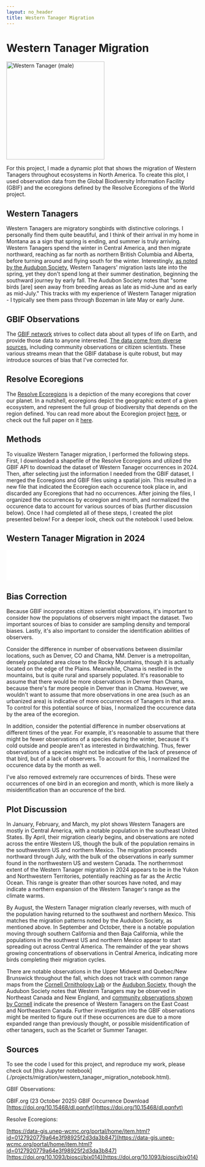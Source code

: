 ```yaml
---
layout: no_header
title: Western Tanager Migration
---
```


# Western Tanager Migration

<a title="http://www.naturespicsonline.com/, CC BY-SA 3.0 &lt;https://creativecommons.org/licenses/by-sa/3.0&gt;, via Wikimedia Commons" href="https://commons.wikimedia.org/wiki/File:Western_Tanager_(male).jpg"><img width="256" alt="Western Tanager (male)" src="https://upload.wikimedia.org/wikipedia/commons/thumb/7/7b/Western_Tanager_%28male%29.jpg/256px-Western_Tanager_%28male%29.jpg?20060722052324"></a>


For this project, I made a dynamic plot that shows the migration of Western Tanagers throughout ecosystems in North America. To create this plot, I used observation data from the Global Biodiversity Information Facility (GBIF) and the ecoregions defined by the Resolve Ecoregions of the World project. 

## Western Tanagers

Western Tanagers are migratory songbirds with distinctive colorings. I personally find them quite beautiful, and I think of their arrival in my home in Montana as a sign that spring is ending, and summer is truly arriving. Western Tanagers spend the winter in Central America, and then migrate northward, reaching as far north as northern British Columbia and Alberta, before turning around and flying south for the winter. Interestingly, [as noted by the Audubon Society](https://www.audubon.org/field-guide/bird/western-tanager), Western Tanagers' migration lasts late into the spring, yet they don't spend long at their summer destination, beginning the southward journey by early fall. The Audubon Society notes that "some birds [are] seen away from breeding areas as late as mid-June and as early as mid-July." This tracks with my experience of Western Tanager migration - I typically see them pass through Bozeman in late May or early June.

## GBIF Observations 

The [GBIF network](https://www.gbif.org/) strives to collect data about all types of life on Earth, and provide those data to anyone interested. [The data come from diverse sources](https://www.gbif.org/what-is-gbif), including community observations or citizen scientists. These various streams mean that the GBIF database is quite robust, but may introduce sources of bias that I've corrected for. 

## Resolve Ecoregions

The [Resolve Ecoregions](https://www.resolve.ngo/projects/ecoregions-world) is a depiction of the many ecoregions that cover our planet. In a nutshell, ecoregions depict the geographic extent of a given ecosystem, and represent the full group of biodiversity that depends on the region defined. You can read more about the Ecoregion project [here](https://data-gis.unep-wcmc.org/portal/home/item.html?id=0127920779a64e3f98925f2d3da3b847), or check out the full paper on it [here](https://doi.org/10.1093/biosci/bix014).

## Methods

To visualize Western Tanager migration, I performed the following steps. First, I downloaded a shapefile of the Resolve Ecoregions and utilized the GBIF API to download the dataset of Western Tanager occurrences in 2024. Then, after selecting just the information I needed from the GBIF dataset, I merged the Ecoregions and GBIF files using a spatial join. This resulted in a new file that indicated the Ecoregion each occurence took place in, and discarded any Ecoregions that had no occurrences. After joining the files, I organized the occurrences by ecoregion and month, and normalized the occurence data to account for various sources of bias (further discussion below). Once I had completed all of these steps, I created the plot presented below! For a deeper look, check out the notebook I used below.

## Western Tanager Migration in 2024

<div style="position: relative; padding-bottom: 80; height: 0; overflow: hidden;">
  <embed type="text/html" src="./projects/migration/western_tanager_migration.html" width="825" height="750">
</div>

## Bias Correction
Because GBIF incorporates citizen scientist observations, it's important to consider how the populations of observers might impact the dataset. Two important sources of bias to consider are sampling density and temporal biases. Lastly, it's also important to consider the identification abilities of observers.

Consider the difference in number of observations between dissimilar locations, such as Denver, CO and Chama, NM. Denver is a metropolitan, densely populated area close to the Rocky Mountains, though it is actually located on the edge of the Plains. Meanwhile, Chama is nestled in the mountains, but is quite rural and sparsely populated. It's reasonable to assume that there would be more observations in Denver than Chama, because there's far more people in Denver than in Chama. However, we wouldn't want to assume that more observations in one area (such as an urbanized area) is indicative of more occurrences of Tanagers in that area. To control for this potential source of bias, I normalized the occurence data by the area of the ecoregion.

In addition, consider the potential difference in number observations at different times of the year. For example, it's reasonable to assume that there might be fewer observations of a species during the winter, because it's cold outside and people aren't as interested in birdwatching. Thus, fewer observations of a species might not be indicative of the lack of presence of that bird, but of a lack of observers. To account for this, I normalized the occurence data by the month as well.

I've also removed extremely rare occurrences of birds. These were occurrences of one bird in an ecoregion and month, which is more likely a misidentification than an occurence of the bird.

## Plot Discussion

In January, February, and March, my plot shows Western Tanagers are mostly in Central America, with a notable population in the southeast United States. By April, their migration clearly begins, and observations are noted across the entire Western US, though the bulk of the population remains in the southwestern US and northern Mexico. The migration proceeds northward through July, with the bulk of the observations in early summer found in the northwestern US and western Canada. The northernmost extent of the Western Tanager migration in 2024 appears to be in the Yukon and Northwestern Territories, potentially reaching as far as the Arctic Ocean. This range is greater than other sources have noted, and may indicate a northern expansion of the Western Tanager's range as the climate warms.

By August, the Western Tanager migration clearly reverses, with much of the population having returned to the southwest and northern Mexico. This matches the migration patterns noted by the Audubon Society, as mentioned above. In September and October, there is a notable population moving through southern California and then Baja California, while the populations in the southwest US and northern Mexico appear to start spreading out across Central America. The remainder of the year shows growing concentrations of observations in Central America, indicating more birds completing their migration cycles. 

There are notable observations in the Upper Midwest and Quebec/New Brunswick throughout the fall, which does not track with common range maps from the [Cornell Ornithology Lab](https://www.allaboutbirds.org/guide/Western_Tanager/overview) or the [Audubon Society](https://www.audubon.org/field-guide/bird/western-tanager), though the Audubon Society notes that Western Tanagers may be observed in Northeast Canada and New England, and [community observations shown by Cornell](https://www.allaboutbirds.org/guide/Western_Tanager/maps-sightings) indicate the presence of Western Tanagers on the East Coast and Northeastern Canada. Further investigation into the GBIF observations might be merited to figure out if these occurrences are due to a more expanded range than previously thought, or possible misidentification of other tanagers, such as the Scarlet or Summer Tanager.

## Sources

To see the code I used for this project, and reproduce my work, please check out [this Jupyter notebook] (./projects/migration/western_tanager_migration_notebook.html).

GBIF Observations:

GBIF.org (23 October 2025) GBIF Occurrence Download [https://doi.org/10.15468/dl.pqnfvt](https://doi.org/10.15468/dl.pqnfvt)


Resolve Ecoregions:

[https://data-gis.unep-wcmc.org/portal/home/item.html?id=0127920779a64e3f98925f2d3da3b847](https://data-gis.unep-wcmc.org/portal/home/item.html?id=0127920779a64e3f98925f2d3da3b847)
[https://doi.org/10.1093/biosci/bix014](https://doi.org/10.1093/biosci/bix014)
